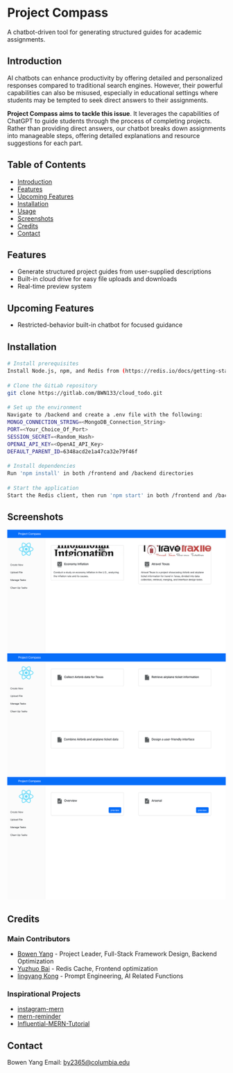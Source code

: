 # Project Compass

A chatbot-driven tool for generating structured guides for academic assignments.

## Introduction

AI chatbots can enhance productivity by offering detailed and personalized responses compared to traditional search engines. However, their powerful capabilities can also be misused, especially in educational settings where students may be tempted to seek direct answers to their assignments.

**Project Compass aims to tackle this issue**. It leverages the capabilities of ChatGPT to guide students through the process of completing projects. Rather than providing direct answers, our chatbot breaks down assignments into manageable steps, offering detailed explanations and resource suggestions for each part.

## Table of Contents

- [Introduction](#introduction)
- [Features](#features)
- [Upcoming Features](#upcoming-features)
- [Installation](#installation)
- [Usage](#usage)
- [Screenshots](#screenshots)
- [Credits](#credits)
- [Contact](#contact)

## Features

- Generate structured project guides from user-supplied descriptions
- Built-in cloud drive for easy file uploads and downloads
- Real-time preview system

## Upcoming Features

- Restricted-behavior built-in chatbot for focused guidance

## Installation

```bash
# Install prerequisites
Install Node.js, npm, and Redis from (https://redis.io/docs/getting-started/installation/install-redis-on-mac-os/)

# Clone the GitLab repository
git clone https://gitlab.com/BWN133/cloud_todo.git

# Set up the environment
Navigate to /backend and create a .env file with the following:
MONGO_CONNECTION_STRING=<MongoDB_Connection_String>
PORT=<Your_Choice_Of_Port>
SESSION_SECRET=<Random_Hash>
OPENAI_API_KEY=<OpenAI_API_Key>
DEFAULT_PARENT_ID=6348acd2e1a47ca32e79f46f

# Install dependencies
Run 'npm install' in both /frontend and /backend directories

# Start the application
Start the Redis client, then run 'npm start' in both /frontend and /backend directories.
```
## Screenshots
![Home Page](./ss/mainPage.png)
![Step Page](./ss/second.png)
![File Page](./ss/overView.png)


## Credits

### Main Contributors

- [Bowen Yang](https://www.linkedin.com/in/bowen-yang133) - Project Leader, Full-Stack Framework Design, Backend Optimization
- [Yuzhuo Bai](https://www.linkedin.com/in/yuzhuo-bai-0740491ab/) - Redis Cache, Frontend optimization
- [lingyang Kong](https://www.linkedin.com/in/lingyang-kong-52326b1b0/) - Prompt Engineering, AI Related Functions


### Inspirational Projects

- [instagram-mern](https://github.com/jigar-sable/instagram-mern)
- [mern-reminder](https://github.com/codinginflow/MERN-course)
- [Influential-MERN-Tutorial](https://www.youtube.com/watch?v=FcxjCPeicvU&t=11513s)


## Contact
Bowen Yang
Email: by2365@columbia.edu